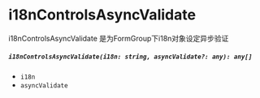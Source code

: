 # i18nControlsAsyncValidate

i18nControlsAsyncValidate 是为FormGroup下i18n对象设定异步验证

##### `i18nControlsAsyncValidate(i18n: string, asyncValidate?: any): any[]`

- `i18n`
- `asyncValidate`